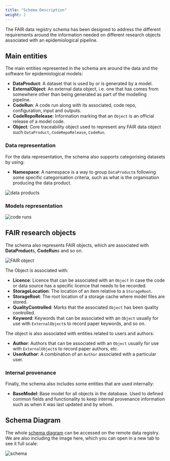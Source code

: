 ```yaml
---
title: "Schema Description"
weight: 2
---
```


The FAIR data registry schema has been designed to address the different requirements around the information needed on different research objects associated with an epidemiological pipeline.

## Main entities

The main entities represented in the schema are around the data and the software for epidemiological models:
- **DataProduct**: A dataset that is used by or is generated by a model.
- **ExternalObject**: An external data object, i.e. one that has comes from somewhere other than being generated as part of the modelling pipeline.
- **CodeRun**: A code run along with its associated, code repo, configuration, input and outputs.
- **CodeRepoRelease**: Information marking that an `Object` is an official release of a model code.
- **Object**: Core traceability object used to represent any FAIR data object such `DataProduct`, `CodeRepoRelease`, `CodeRun`. 
### Data representation

For the data representation, the schema also supports categorising datasets by using:
- **Namespace**: A namespace is a way to group `DataProduct`s following some specific categorisation criteria, such as what is the organisation producing the data product.



![data products](/docs/data_registry/FAIRdataregistry-dataproduct.jpg)

### Models representation

![code runs](/docs/data_registry/FAIRdataregistry-coderun.jpg)

## FAIR research objects

The schema also represents FAIR objects, which are associated with **DataProduct**s, **CodeRun**s and so on. 

![FAIR object](/docs/data_registry/FAIRdataregistry-fairobject.jpg)

The Object is associated with:
- **Licence**: Licence that can be associated with an `Object` in case the code or data source has a specific licence that needs to be recorded.
- **StorageLocation**: The location of an item relative to a `StorageRoot`.
- **StorageRoot**: The root location of a storage cache where model files are stored.
- **QualityControlled**: Marks that the associated `Object` has been quality controlled.
- **Keyword**: Keywords that can be associated with an `Object` usually for use with `ExternalObject`s to record paper keywords, and so on.

The object is also associated with entities related to users and authors:
- **Author**: Authors that can be associated with an `Object` usually for use with `ExternalObject`s to record paper authors, etc.
- **UserAuthor**: A combination of an `Author` associated with a particular user.

### Internal provenance

Finally, the schema also includes some entities that are used internally:
- **BaseModel**: Base model for all objects in the database. Used to defined common fields and functionality to keep internal provenance information such as when it was last updated and by whom.

## Schema Diagram

The whole [schema diagram](https://data.fairdatapipeline.org/static/images/schema.svg) can be accessed on the remote data registry. We are also including the image here, which you can open in a new tab to see it full scale:

![schema](/docs/data_registry/schema.svg)